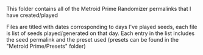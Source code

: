 This folder contains all of the Metroid Prime Randomizer permalinks that I have created/played

Files are titled with dates corrosponding to days I've played seeds, each file is list of seeds played/generated on that day. Each entry in the list includes the seed permalink and the preset used (presets can be found in the "Metroid Prime/Presets" folder)
